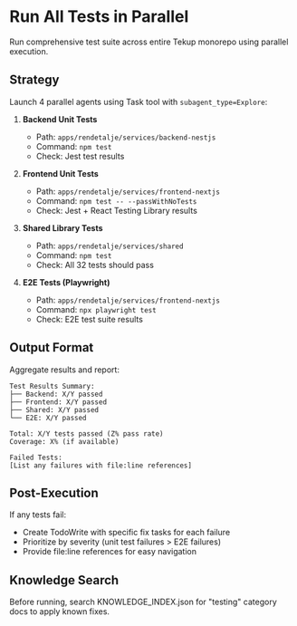 # Run All Tests in Parallel

Run comprehensive test suite across entire Tekup monorepo using parallel execution.

## Strategy

Launch 4 parallel agents using Task tool with `subagent_type=Explore`:

1. **Backend Unit Tests**
   - Path: `apps/rendetalje/services/backend-nestjs`
   - Command: `npm test`
   - Check: Jest test results

2. **Frontend Unit Tests**
   - Path: `apps/rendetalje/services/frontend-nextjs`
   - Command: `npm test -- --passWithNoTests`
   - Check: Jest + React Testing Library results

3. **Shared Library Tests**
   - Path: `apps/rendetalje/services/shared`
   - Command: `npm test`
   - Check: All 32 tests should pass

4. **E2E Tests (Playwright)**
   - Path: `apps/rendetalje/services/frontend-nextjs`
   - Command: `npx playwright test`
   - Check: E2E test suite results

## Output Format

Aggregate results and report:
```
Test Results Summary:
├── Backend: X/Y passed
├── Frontend: X/Y passed  
├── Shared: X/Y passed
└── E2E: X/Y passed

Total: X/Y tests passed (Z% pass rate)
Coverage: X% (if available)

Failed Tests:
[List any failures with file:line references]
```

## Post-Execution

If any tests fail:
- Create TodoWrite with specific fix tasks for each failure
- Prioritize by severity (unit test failures > E2E failures)
- Provide file:line references for easy navigation

## Knowledge Search

Before running, search KNOWLEDGE_INDEX.json for "testing" category docs to apply known fixes.
